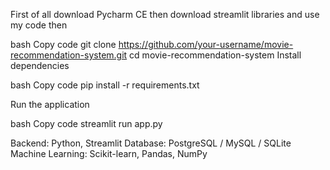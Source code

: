 First of all download Pycharm CE then download streamlit libraries and use my code then


bash
Copy code
git clone https://github.com/your-username/movie-recommendation-system.git
cd movie-recommendation-system
Install dependencies

bash
Copy code
pip install -r requirements.txt


Run the application

bash
Copy code
streamlit run app.py

Backend: Python, Streamlit
Database: PostgreSQL / MySQL / SQLite
Machine Learning: Scikit-learn, Pandas, NumPy


